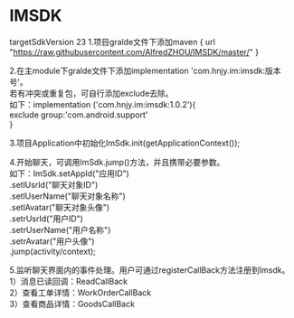 # IMSDK
targetSdkVersion 23
1.项目gralde文件下添加maven { url "https://raw.githubusercontent.com/AlfredZHOU/IMSDK/master/" }  

2.在主module下gralde文件下添加implementation 'com.hnjy.im:imsdk:版本号'。  
若有冲突或重复包，可自行添加exclude去除。  
如下：implementation ('com.hnjy.im:imsdk:1.0.2'){  
      exclude  group:'com.android.support'  
 }   
 
3.项目Application中初始化ImSdk.init(getApplicationContext());  

4.开始聊天，可调用ImSdk.jump()方法，并且携带必要参数。  
如下：ImSdk.setAppId("应用ID")  
          .setlUsrId("聊天对象ID")  
          .setlUserName("聊天对象名称")  
          .setlAvatar("聊天对象头像")   
          .setrUsrId("用户ID")  
          .setrUserName("用户名称")  
          .setrAvatar("用户头像")  
          .jump(activity/context);  
            
5.监听聊天界面内的事件处理。用户可通过registerCallBack方法注册到Imsdk。  
  1）消息已读回调：ReadCallBack  
  2）查看工单详情：WorkOrderCallBack  
  3）查看商品详情：GoodsCallBack  
